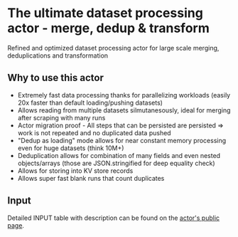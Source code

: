 # The ultimate dataset processing actor - merge, dedup & transform

Refined and optimized dataset processing actor for large scale merging, deduplications and transformation

## Why to use this actor
- Extremely fast data processing thanks for parallelizing workloads (easily 20x faster than default loading/pushing datasets)
- Allows reading from multiple datasets silmutanesously, ideal for merging after scraping with many runs
- Actor migration proof - All steps that can be persisted are persisted => work is not repeated and no duplicated data pushed
- "Dedup as loading" mode allows for near constant memory processing even for huge datasets (think 10M+)
- Deduplication allows for combination of many fields and even nested objects/arrays (those are JSON.stringified for deep equality check)
- Allows for storing into KV store records
- Allows super fast blank runs that count duplicates

## Input
Detailed INPUT table with description can be found on the [actor's public page](https://apify.com/lukaskrivka/dedup-datasets/input-schema).

